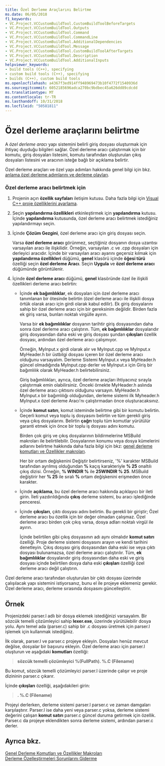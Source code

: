 ```yaml
---
title: Özel Derleme Araçlarını Belirtme
ms.date: 06/05/2018
f1_keywords:
- VC.Project.VCCustomBuildTool.CustomBuildToolBeforeTargets
- VC.Project.VCCustomBuildTool.Outputs
- VC.Project.VCCustomBuildTool.Command
- VC.Project.VCCustomBuildTool.CommandLine
- VC.Project.VCCustomBuildTool.AdditionalDependencies
- VC.Project.VCCustomBuildTool.Message
- VC.Project.VCCustomBuildTool.CustomBuildToolAfterTargets
- VC.Project.VCCustomBuildTool.Description
- VC.Project.VCCustomBuildTool.AdditionalInputs
helpviewer_keywords:
- build tools (C++), specifying
- custom build tools (C++), specifying
- builds (C++), custom build tools
ms.openlocfilehash: a4367f3ed914ff948969473b10f4772f1540936d
ms.sourcegitcommit: 6052185696adca270bc9bdbec45a626dd89cdcdd
ms.translationtype: MT
ms.contentlocale: tr-TR
ms.lasthandoff: 10/31/2018
ms.locfileid: "50581811"
---
```

# <a name="specify-custom-build-tools"></a>Özel derleme araçlarını belirtme

A *özel derleme aracı* yapı sistemini belirli giriş dosyası oluşturmak için ihtiyaç duyduğu bilgileri sağlar. Özel derleme aracı çalıştırmak için bir komutu, giriş dosyaları listesini, komutu tarafından oluşturulan çıkış dosyaları listesini ve aracının isteğe bağlı bir açıklama belirtir.

Özel derleme araçları ve özel yapı adımları hakkında genel bilgi için bkz. [anlama özel derleme adımlarını ve derleme olayları](../ide/understanding-custom-build-steps-and-build-events.md).

### <a name="to-specify-a-custom-build-tool"></a>Özel derleme aracı belirtmek için

1. Projenin açın **özellik sayfaları** iletişim kutusu. Daha fazla bilgi için [Visual C++ proje özelliklerini ayarlama](../ide/working-with-project-properties.md).

1. Seçin **yapılandırma özellikleri** etkinleştirmek için **yapılandırma** kutusu. İçinde **yapılandırma** kutusunda, özel derleme aracı belirtmek istediğiniz yapılandırmayı seçin.

1. İçinde **Çözüm Gezgini**, özel derleme aracı için giriş dosyası seçin.

   Varsa **özel derleme aracı** görünmez, seçtiğiniz dosyanın dosya uzantısı varsayılan aracı ile ilişkilidir. Örneğin, varsayılan .c ve .cpp dosyaları için derleyici aracıdır. İçinde bir varsayılan aracı ayarını geçersiz kılmak için **yapılandırma özellikleri** düğümü, **genel** klasörü içinde **öğesi türü** özelliği seçin **özel derleme Aracı**. Seçin **Uygula** ve **özel derleme aracı** düğümünde görüntülenir.

1. İçinde **özel derleme aracı** düğümü, **genel** klasöründe özel ile ilişkili özellikleri derleme aracı belirtin:

   - İçinde **ek bağımlılıklar**, ek dosyaları için özel derleme aracı tanımlanan bir ötesinde belirtin (özel derleme aracı ile ilişkili dosya örtük olarak aracı için girdi olarak kabul edilir). Ek giriş dosyalarını sahip bir özel derleme aracı için bir gereksinim değildir. Birden fazla ek giriş varsa, bunları noktalı virgülle ayırın.

      Varsa bir **ek bağımlılıklar** dosyanın tarihtir giriş dosyasından daha sonra özel derleme aracı çalıştırın. Tüm, **ek bağımlılıklar** dosyalarıdır giriş dosyasından daha eski ve giriş dosyası şundan **çıkışları** özellik dosyası, ardından özel derleme aracı çalışmıyor.

      Örneğin, MyInput.x girdi olarak alır ve MyInput.cpp ve MyInput.x MyHeader.h bir üstbilgi dosyası içeren bir özel derleme aracı olduğunu varsayalım. Derleme Sistemi MyInput.x veya MyHeader.h güncel olmadığında MyInput.cpp derler ve MyInput.x için Giriş bir bağımlılık olarak MyHeader.h belirtebilirsiniz.

      Giriş bağımlılıkları, ayrıca, özel derleme araçları ihtiyacınız sırayla çalıştırmak emin olabilirsiniz. Önceki örnekte MyHeader.h aslında özel derleme aracı çıktısını olduğunu varsayın. MyHeader.h MyInput.x bir bağımlılığı olduğundan, derleme sistemi ilk Myheader.h MyInput.x özel derleme Aracı'nı çalıştırmadan önce oluşturacaksınız.

   - İçinde **komut satırı**, komut isteminde belirtme gibi bir komutu belirtin. Geçerli komut veya toplu iş dosyasını belirtin ve tüm gerekli giriş veya çıkış dosyalarını. Belirtin **çağrı** toplu tüm komutlar yürütülür garanti etmek için önce bir toplu iş dosyası adını komutu.

      Birden çok giriş ve çıkış dosyalarının bildirmelerine MSBuild makroları ile belirtilebilir. Dosyalarının konumu veya dosya kümelerini adlarını belirtme hakkında daha fazla bilgi için bkz: [genel derleme komutları ve Özellikler makroları](../ide/common-macros-for-build-commands-and-properties.md).

      Her bir ortam değişkenini Değiştir belirtirseniz, '%' karakter MSBuild tarafından ayrılmış olduğundan **%** kaçış karakteriyle **% 25** onaltılı çıkış dizisi. Örneğin, **% WINDIR %** ile **25WINDIR % 25**. MSBuild değiştirir her **% 25** ile sıralı **%** ortam değişkenini erişmeden önce karakter.

   - İçinde **açıklama**, bu özel derleme aracı hakkında açıklayıcı bir ileti girin. İleti yazdırıldığında **çıkış** derleme sistemi, bu aracı işlediğinde penceresi.

   - İçinde **çıkışları**, çıktı dosyası adını belirtin. Bu gerekli bir giriştir; Özel derleme aracı bu özellik için bir değer olmadan çalışmaz. Özel derleme aracı birden çok çıkış varsa, dosya adları noktalı virgül ile ayırın.

      İçinde belirtilen gibi çıkış dosyasının adı aynı olmalıdır **komut satırı** özelliği. Proje derleme sistemi dosyasını arayın ve kendi tarihini denetleyin. Çıkış dosyası giriş dosyasından daha eski ise veya çıktı dosyası bulunamazsa, özel derleme aracı çalıştırılır. Tüm, **ek bağımlılıklar** dosyalarıdır giriş dosyasından daha eski ve giriş dosyası içinde belirtilen dosya daha eski **çıkışları** özelliği özel derleme aracı değil çalıştırın.

Özel derleme aracı tarafından oluşturulan bir çıktı dosyası üzerinde çalışılacak yapı sistemini istiyorsanız, bunu el ile projeye eklemeniz gerekir. Özel derleme aracı, derleme sırasında dosyasını güncelleştirir.

## <a name="example"></a>Örnek

Projenizdeki parser.l adlı bir dosya eklemek istediğinizi varsayalım. Bir sözcük temelli çözümleyici sahip **lexer.exe**, üzerinde yürütülebilir dosya yolu. Aynı temel ada (parser.c) sahip bir .c dosyası üretmek için parser.l işlemek için kullanmak istediğiniz.

İlk olarak, parser.l ve parser.c projeye ekleyin. Dosyaları henüz mevcut değilse, dosyalar bir başvuru ekleyin. Özel derleme aracı için parser.l oluşturun ve aşağıdaki **komutları** özelliği:

> **sözcük temelli çözümleyici %(FullPath). \%.C (Filename)**

Bu komut, sözcük temelli çözümleyici parser.l üzerinde çalışır ve proje dizininin parser.c çıkarır.

İçinde **çıkışları** özelliği, aşağıdakileri girin:

> **. \%.C (Filename)**

Projeyi derlerken, derleme sistemi parser.l parser.c ve zaman damgaları karşılaştırır. Parser.l ise daha yeni veya parser.c yoksa, derleme sistemi değerini çalışan **komut satırı** parser.c güncel duruma getirmek için özellik. Parser.c da projeye eklendikten sonra derleme sistemi, ardından parser.c derler.

## <a name="see-also"></a>Ayrıca bkz.

[Genel Derleme Komutları ve Özellikler Makroları](../ide/common-macros-for-build-commands-and-properties.md)<br>
[Derleme Özelleştirmeleri Sorunlarını Giderme](../ide/troubleshooting-build-customizations.md)
